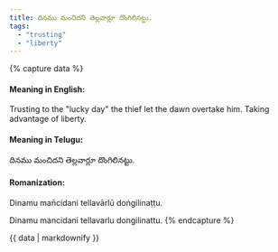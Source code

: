 ```yaml
---
title: దినము మంచిదని తెల్లవార్లూ దొంగిలినట్టు.
tags:
  - "trusting"
  - "liberty"
---
```


{% capture data %}
#### Meaning in English:
Trusting to the "lucky day" the thief let the dawn overtake him.
Taking advantage of liberty.

#### Meaning in Telugu:
దినము మంచిదని తెల్లవార్లూ దొంగిలినట్టు.

#### Romanization:
Dinamu man̄cidani tellavārlū doṅgilinaṭṭu.

Dinamu mancidani tellavarlu dongilinattu.
{% endcapture %}

{{ data | markdownify }}

